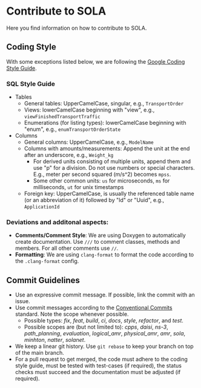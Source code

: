 # Contribute to SOLA

Here you find information on how to contribute to SOLA.

## Coding Style

With some exceptions listed below, we are following the [Google Coding Style Guide](https://google.github.io/styleguide/cppguide.html).

### SQL Style Guide

- Tables
	- General tables: UpperCamelCase, singular, e.g., `TransportOrder`
	- Views: lowerCamelCase beginning with "view", e.g., `viewFinishedTransportTraffic`
	- Enumerations (for listing types): lowerCamelCase beginning with "enum", e.g., `enumTransportOrderState`
- Columns
	- General columns: UpperCamelCase, e.g., `ModelName`
	- Columns with amounts/measurements: Append the unit at the end after an underscore, e.g., `Weight_kg`
		- For derived units consisting of multiple units, append them and use "p" for a division. Do not use numbers or special characters. E.g., meter per second squared (m/s^2) becomes `mpss`.
		- Some other common units: `us` for microseconds, `ms` for milliseconds, `ut` for unix timestamps
	- Foreign key: UpperCamelCase, is usually the referenced table name (or an abbreviation of it) followed by "Id" or "Uuid", e.g., `ApplicationId`

### Deviations and additonal aspects:
- **Comments/Comment Style**:
We are using Doxygen to automatically create documentation.
Use ``///`` to comment classes, methods and members.
For all other comments use ``//``.
- **Formatting**: We are using ``clang-format`` to format the code according to the ``.clang-format`` config.

## Commit Guidelines
- Use an expressive commit message. If possible, link the commit with an issue.
- Use commit messages according to the [Conventional Commits](https://www.conventionalcommits.org/en/v1.0.0/) standard. Note the scope whenever possible.
  - Possible types: *fix*, *feat*, *build*, *ci*, *docs*, *style*, *refactor*, and *test*. 
  - Possible scopes are (but not limited to): *cpps*, *daisi*, *ns-3*, *path_planning*, *evaluation*, *logical_amr*, *physical_amr*, *amr*, *sola*, *minhton*, *natter*, *solanet*.
- We keep a linear git history. Use ``git rebase`` to keep your branch on top of the main branch.
- For a pull request to get merged, the code must adhere to the coding style guide, must be tested with test-cases (if required), the status checks must succeed and the documentation must be adjusted (if required). 
